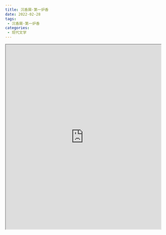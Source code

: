 ```yaml
---
title: 沉香屑·第一炉香
date: 2022-02-28
tags:
 - 沉香屑·第一炉香
categories:
 - 现代文学
---
```




<iframe src="https://study-doc.yourtools.icu/pdf/web/viewer.html?file=https://vkceyugu.cdn.bspapp.com/VKCEYUGU-e9075d72-0451-48df-afe1-d46932ae4554/d1432475-4f97-4c79-ba77-f7f149fe4bec.pdf" width="100%" height="600px"></iframe>
